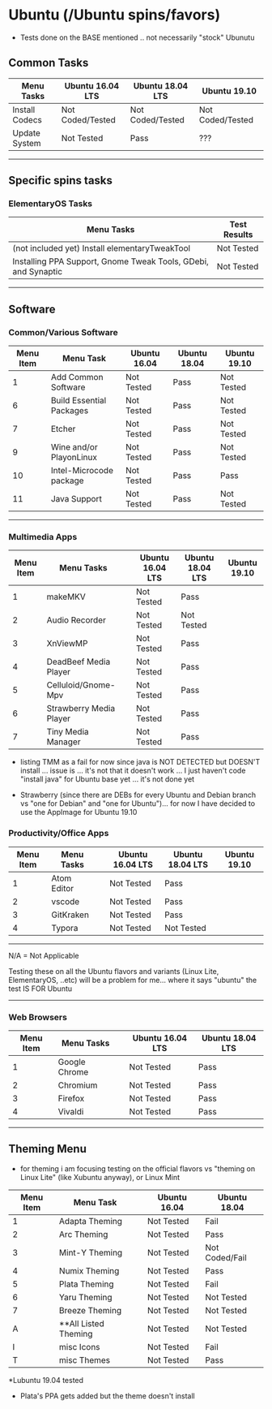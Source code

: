 # Ubuntu (/Ubuntu spins/favors)

- Tests done on the BASE mentioned .. not necessarily "stock" Ubunutu 

## Common Tasks

| Menu Tasks     | Ubuntu 16.04 LTS | Ubuntu 18.04 LTS | Ubuntu 19.10     |
| -------------- | ---------------- | ---------------- | ---------------- |
| Install Codecs | Not Coded/Tested | Not Coded/Tested | Not Coded/Tested |
| Update System  | Not Tested       | Pass             | ???              |

---

## Specific spins tasks

### ElementaryOS Tasks

| Menu Tasks                                                     | Test Results |
| -------------------------------------------------------------- | ------------ |
| (not included yet) Install elementaryTweakTool                 | Not Tested   |
| Installing PPA Support, Gnome Tweak Tools, GDebi, and Synaptic | Not Tested   |

---

## Software

### Common/Various Software

| Menu Item | Menu Task                | Ubuntu 16.04 | Ubuntu 18.04 | Ubuntu 19.10 |
| --------- | ------------------------ | ------------ | ------------ | ------------ |
| 1         | Add Common Software      | Not Tested   | Pass         | Not Tested   |
| 6         | Build Essential Packages | Not Tested   | Pass         | Not Tested   |
| 7         | Etcher                   | Not Tested   | Pass         | Not Tested   |
| 9         | Wine and/or PlayonLinux  | Not Tested   | Pass         | Not Tested   |
| 10        | Intel-Microcode package  | Not Tested   | Pass         | Pass         |
| 11        | Java Support             | Not Tested   | Pass         | Not Tested   |

---

### Multimedia Apps

| Menu Item | Menu Tasks              |   | Ubuntu 16.04 LTS | Ubuntu 18.04 LTS | Ubuntu 19.10 |
|-----------|-------------------------|---|------------------|------------------|--------------|
| 1         | makeMKV                 |   | Not Tested       | Pass             |              |
| 2         | Audio Recorder          |   | Not Tested       | Not Tested       |              |
| 3         | XnViewMP                |   | Not Tested       | Pass             |              |
| 4         | DeadBeef Media Player   |   | Not Tested       | Pass             |              |
| 5         | Celluloid/Gnome-Mpv     |   | Not Tested       | Pass             |              |
| 6         | Strawberry Media Player |   | Not Tested       | Pass             |              |
| 7         | Tiny Media Manager      |   | Not Tested       | Pass             |              |

- listing TMM as a fail for now since java is NOT DETECTED but DOESN'T install ... issue is ... it's not that it doesn't work ... I just haven't code "install java" for Ubuntu base yet ... it's not done yet

- Strawberry (since there are DEBs for every Ubuntu and Debian branch vs "one for Debian" and "one for Ubuntu")... for now I have decided to use the AppImage for Ubuntu 19.10

### Productivity/Office Apps

| Menu Item | Menu Tasks  |     | Ubuntu 16.04 LTS | Ubuntu 18.04 LTS | Ubuntu 19.10 |
| --------- | ----------- | --- | ---------------- | ---------------- | ------------ |
| 1         | Atom Editor |     | Not Tested       | Pass             |              |
| 2         | vscode      |     | Not Tested       | Pass             |              |
| 3         | GitKraken   |     | Not Tested       | Pass             |              |
| 4         | Typora      |     | Not Tested       | Not Tested       |              |

---

N/A = Not Applicable

Testing these on all the Ubuntu flavors and variants (Linux Lite, ElementaryOS, ..etc) will be a problem for me... where it says "ubuntu" the test IS FOR Ubuntu

---

### Web Browsers

| Menu Item | Menu Tasks    |     | Ubuntu 16.04 LTS | Ubuntu 18.04 LTS |
| --------- | ------------- | --- | ---------------- | ---------------- |
| 1         | Google Chrome |     | Not Tested       | Pass             |
| 2         | Chromium      |     | Not Tested       | Pass             |
| 3         | Firefox       |     | Not Tested       | Pass             |
| 4         | Vivaldi       |     | Not Tested       | Pass             |

---

## Theming Menu

- for theming i am focusing testing on the official flavors vs "theming on Linux Lite" (like Xubuntu anyway), or Linux Mint

| Menu Item | Menu Task              |     | Ubuntu 16.04 | Ubuntu 18.04   |
| --------- | ---------------------- | --- | ------------ | -------------- |
| 1         | Adapta Theming         |     | Not Tested   | Fail           |
| 2         | Arc Theming            |     | Not Tested   | Pass           |
| 3         | Mint-Y Theming         |     | Not Tested   | Not Coded/Fail |
| 4         | Numix Theming          |     | Not Tested   | Pass           |
| 5         | Plata Theming          |     | Not Tested   | Fail           |
| 6         | Yaru Theming           |     | Not Tested   | Not Tested     |
| 7         | Breeze Theming         |     | Not Tested   | Not Tested     |
| A         | \*\*All Listed Theming |     | Not Tested   | Not Tested     |
| I         | misc Icons             |     | Not Tested   | Fail           |
| T         | misc Themes            |     | Not Tested   | Pass           |

*Lubuntu 19.04 tested

- Plata's PPA gets added but the theme doesn't install
